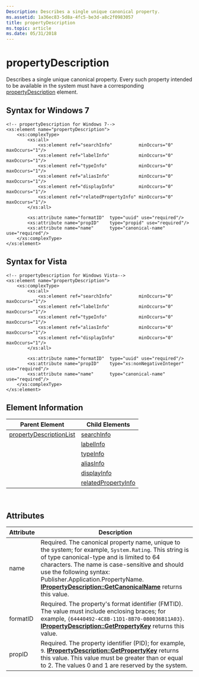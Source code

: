 ```yaml
---
Description: Describes a single unique canonical property.
ms.assetid: 1a36ec83-5d8a-4fc5-be3d-a8c2f0983057
title: propertyDescription
ms.topic: article
ms.date: 05/31/2018
---
```


# propertyDescription

Describes a single unique canonical property. Every such property intended to be available in the system must have a corresponding [propertyDescription]() element.

## Syntax for Windows 7


```
<!-- propertyDescription for Windows 7-->
<xs:element name="propertyDescription">
    <xs:complexType>
        <xs:all>
            <xs:element ref="searchInfo"          minOccurs="0" maxOccurs="1"/>
            <xs:element ref="labelInfo"           minOccurs="0" maxOccurs="1"/>
            <xs:element ref="typeInfo"            minOccurs="0" maxOccurs="1"/>
            <xs:element ref="aliasInfo"           minOccurs="0" maxOccurs="1"/>
            <xs:element ref="displayInfo"         minOccurs="0" maxOccurs="1"/>
            <xs:element ref="relatedPropertyInfo" minOccurs="0" maxOccurs="1"/>
        </xs:all>

        <xs:attribute name="formatID"  type="uuid" use="required"/>
        <xs:attribute name="propID"    type="propid" use="required"/>
        <xs:attribute name="name"      type="canonical-name"        use="required"/>
    </xs:complexType>
</xs:element>
```



## Syntax for Vista


```
<!-- propertyDescription for Windows Vista-->
<xs:element name="propertyDescription">
    <xs:complexType>
        <xs:all>
            <xs:element ref="searchInfo"          minOccurs="0" maxOccurs="1"/>
            <xs:element ref="labelInfo"           minOccurs="0" maxOccurs="1"/>
            <xs:element ref="typeInfo"            minOccurs="0" maxOccurs="1"/>
            <xs:element ref="aliasInfo"           minOccurs="0" maxOccurs="1"/>
            <xs:element ref="displayInfo"         minOccurs="0" maxOccurs="1"/>
        </xs:all>

        <xs:attribute name="formatID"  type="uuid" use="required"/>
        <xs:attribute name="propID"    type="xs:nonNegativeInteger" use="required"/>
        <xs:attribute name="name"      type="canonical-name"        use="required"/>
    </xs:complexType>
</xs:element>
```



## Element Information



| Parent Element                                                           | Child Elements                                                   |
|--------------------------------------------------------------------------|------------------------------------------------------------------|
| [propertyDescriptionList](./propdesc-schema-propertydescriptionlist.md) | [searchInfo](./propdesc-schema-searchinfo.md)                   |
|                                                                          | [labelInfo](./propdesc-schema-labelinfo.md)                     |
|                                                                          | [typeInfo](./propdesc-schema-typeinfo.md)                       |
|                                                                          | [aliasInfo](./propdesc-schema-aliasinfo.md)                     |
|                                                                          | [displayInfo](./propdesc-schema-displayinfo.md)                 |
|                                                                          | [relatedPropertyInfo](./propdesc-schema-relatedpropertyinfo.md) |



 

## Attributes



| Attribute | Description                                                                                                                                                                                                                                                                                                                                                                         |
|-----------|-------------------------------------------------------------------------------------------------------------------------------------------------------------------------------------------------------------------------------------------------------------------------------------------------------------------------------------------------------------------------------------|
| name      | Required. The canonical property name, unique to the system; for example, `System.Rating`. This string is of type canonical-type and is limited to 64 characters. The name is case-sensitive and should use the following syntax: Publisher.Application.PropertyName. [**IPropertyDescription::GetCanonicalName**](/windows/win32/api/propsys/nf-propsys-ipropertydescription-getcanonicalname) returns this value. |
| formatID  | Required. The property's format identifier (FMTID). The value must include enclosing braces; for example, `{64440492-4C8B-11D1-8B70-080036B11A03}`. [**IPropertyDescription::GetPropertyKey**](/windows/win32/api/propsys/nf-propsys-ipropertydescription-getpropertykey) returns this value.                                                                                                                       |
| propID    | Required. The property identifier (PID); for example, `9`. [**IPropertyDescription::GetPropertyKey**](/windows/win32/api/propsys/nf-propsys-ipropertydescription-getpropertykey) returns this value. This value must be greater than or equal to 2. The values 0 and 1 are reserved by the system.                                                                                                                  |



 

 

 